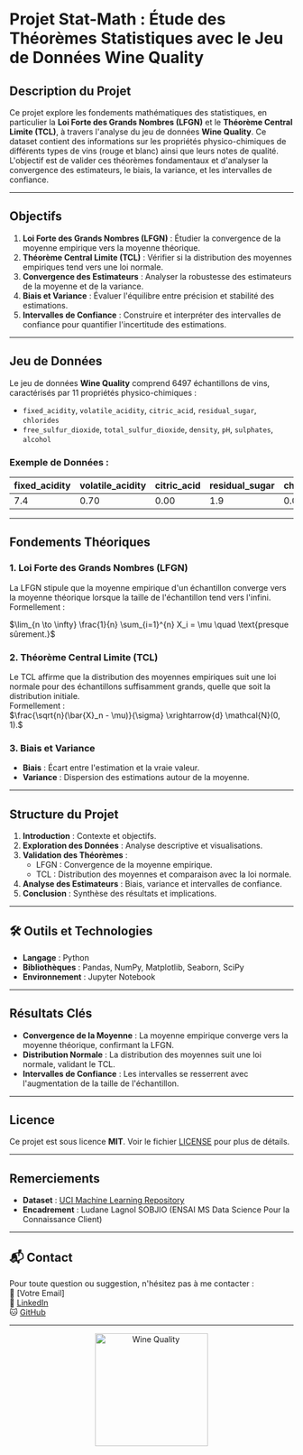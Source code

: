 # Projet Stat-Math : Étude des Théorèmes Statistiques avec le Jeu de Données Wine Quality

## Description du Projet
Ce projet explore les fondements mathématiques des statistiques, en particulier la **Loi Forte des Grands Nombres (LFGN)** et le **Théorème Central Limite (TCL)**, à travers l'analyse du jeu de données **Wine Quality**. Ce dataset contient des informations sur les propriétés physico-chimiques de différents types de vins (rouge et blanc) ainsi que leurs notes de qualité. L'objectif est de valider ces théorèmes fondamentaux et d'analyser la convergence des estimateurs, le biais, la variance, et les intervalles de confiance.

---

## Objectifs
1. **Loi Forte des Grands Nombres (LFGN)** : Étudier la convergence de la moyenne empirique vers la moyenne théorique.
2. **Théorème Central Limite (TCL)** : Vérifier si la distribution des moyennes empiriques tend vers une loi normale.
3. **Convergence des Estimateurs** : Analyser la robustesse des estimateurs de la moyenne et de la variance.
4. **Biais et Variance** : Évaluer l'équilibre entre précision et stabilité des estimations.
5. **Intervalles de Confiance** : Construire et interpréter des intervalles de confiance pour quantifier l'incertitude des estimations.

---

## Jeu de Données
Le jeu de données **Wine Quality** comprend 6497 échantillons de vins, caractérisés par 11 propriétés physico-chimiques :
- `fixed_acidity`, `volatile_acidity`, `citric_acid`, `residual_sugar`, `chlorides`
- `free_sulfur_dioxide`, `total_sulfur_dioxide`, `density`, `pH`, `sulphates`, `alcohol`

### Exemple de Données :
| fixed_acidity | volatile_acidity | citric_acid | residual_sugar | chlorides | ... |
|---------------|------------------|-------------|----------------|-----------|-----|
| 7.4           | 0.70             | 0.00        | 1.9            | 0.076     | ... |

---

## Fondements Théoriques
### 1. **Loi Forte des Grands Nombres (LFGN)**
La LFGN stipule que la moyenne empirique d'un échantillon converge vers la moyenne théorique lorsque la taille de l'échantillon tend vers l'infini.  
Formellement :  

$\lim_{n \to \infty} \frac{1}{n} \sum_{i=1}^{n} X_i = \mu \quad \text{presque sûrement.}$

### 2. **Théorème Central Limite (TCL)**
Le TCL affirme que la distribution des moyennes empiriques suit une loi normale pour des échantillons suffisamment grands, quelle que soit la distribution initiale.  
Formellement :  
$\frac{\sqrt{n}(\bar{X}_n - \mu)}{\sigma} \xrightarrow{d} \mathcal{N}(0, 1).$

### 3. **Biais et Variance**
- **Biais** : Écart entre l'estimation et la vraie valeur.
- **Variance** : Dispersion des estimations autour de la moyenne.

---

## Structure du Projet
1. **Introduction** : Contexte et objectifs.
2. **Exploration des Données** : Analyse descriptive et visualisations.
3. **Validation des Théorèmes** :
   - LFGN : Convergence de la moyenne empirique.
   - TCL : Distribution des moyennes et comparaison avec la loi normale.
4. **Analyse des Estimateurs** : Biais, variance et intervalles de confiance.
5. **Conclusion** : Synthèse des résultats et implications.

---

## 🛠 Outils et Technologies
- **Langage** : Python
- **Bibliothèques** : Pandas, NumPy, Matplotlib, Seaborn, SciPy
- **Environnement** : Jupyter Notebook

---

## Résultats Clés
- **Convergence de la Moyenne** : La moyenne empirique converge vers la moyenne théorique, confirmant la LFGN.
- **Distribution Normale** : La distribution des moyennes suit une loi normale, validant le TCL.
- **Intervalles de Confiance** : Les intervalles se resserrent avec l'augmentation de la taille de l'échantillon.

---

##  Licence
Ce projet est sous licence **MIT**. Voir le fichier [LICENSE](LICENSE) pour plus de détails.

---

## Remerciements
- **Dataset** : [UCI Machine Learning Repository](https://archive.ics.uci.edu/ml/datasets/Wine+Quality)
- **Encadrement** : Ludane Lagnol SOBJIO (ENSAI MS Data Science Pour la Connaissance Client)

---

## 📬 Contact
Pour toute question ou suggestion, n'hésitez pas à me contacter :  
📧 [Votre Email]  
🔗 [LinkedIn](https://www.linkedin.com/in/lagnol-sobjio)  
🐱 [GitHub](https://github.com/sobjiolagnol)  

---

<div align="center">
  <img src="https://thumbs.dreamstime.com/b/graphique-de-gestion-17998087.jpg" alt="Wine Quality" width="200"/>
</div>
